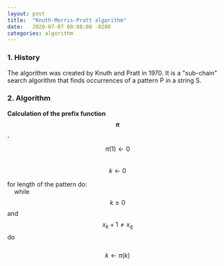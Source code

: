 ```yaml
---
layout: post
title:  "Knuth-Morris-Pratt algorithm"
date:   2020-07-07 00:08:00 -0200
categories: algorithm
---
```


### 1. History

The algorithm was created by Knuth and Pratt in 1970. It is a "sub-chain" search algorithm that finds occurrences of a pattern P in a string S.  

### 2. Algorithm

**Calculation of the prefix function $$\pi$$.**

$$\pi (1) \leftarrow 0$$  
$$k \leftarrow 0$$  

for length of the pattern do:  
&nbsp;&nbsp;&nbsp;&nbsp;while $$k \geq 0$$ and $$x_k+1 \ne x_q$$ do  
&nbsp;&nbsp;&nbsp;&nbsp;&nbsp;&nbsp;&nbsp;&nbsp;$$k \leftarrow \pi (k)$$  
